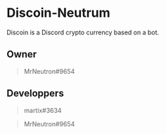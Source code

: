 # Discoin-Neutrum

Discoin is a Discord crypto currency based on a bot.

## Owner
> MrNeutron#9654

## Developpers
> martix#3634

> MrNeutron#9654


